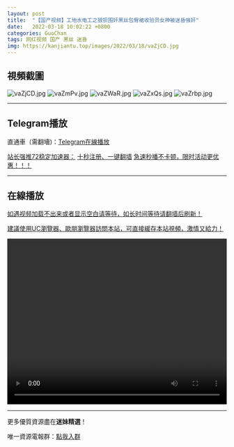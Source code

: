 ```yaml
---
layout: post
title:  "【国产视频】工地水电工之狼狈围奸黑丝包臀裙收验员女神被迷昏强奸"
date:   2022-03-18 10:02:22 +0800
categories: GuoChan
tags: 网红视频 国产 黑丝 迷昏
img: https://kanjiantu.top/images/2022/03/18/vaZjCD.jpg
---
```



## 視頻截圖

![vaZjCD.jpg](https://kanjiantu.top/images/2022/03/18/vaZjCD.jpg)
![vaZmPv.jpg](https://kanjiantu.top/images/2022/03/18/vaZmPv.jpg)
![vaZWaR.jpg](https://kanjiantu.top/images/2022/03/18/vaZWaR.jpg)
![vaZxQs.jpg](https://kanjiantu.top/images/2022/03/18/vaZxQs.jpg)
![vaZrbp.jpg](https://kanjiantu.top/images/2022/03/18/vaZrbp.jpg)

* * *
## Telegram播放

直通車（需翻墻)：[Telegram在線播放](https://t.me/mimeijingxuan/196)

<u>站长强推72稳定加速器：</u> [十秒注册、一键翻墙](https://www.mimei.blog/skip/vpn.html)
<u>急速秒播不卡顿，限时活动更优惠！！！</u>
* * *
## 在線播放
<u>如遇视频加载不出来或者显示空白请等待，如长时间等待请翻墙后刷新！</u>

<u>建議使用UC瀏覽器、歐朋瀏覽器訪問本站，可直接緩存本站視頻，激情又給力！</u>
<center><video src="https://cdn.publer.io/uploads/videos/6245a918db279776cfbeed04/207c96a1d3b876d32db6372d46ec5998.mp4" width="100%" height="380px" controls="controls"></video></center>


* * *
更多優質資源盡在**迷妹精選**！

唯一資源電報群：[點我入群](https://t.me/mimeijingxuan)


